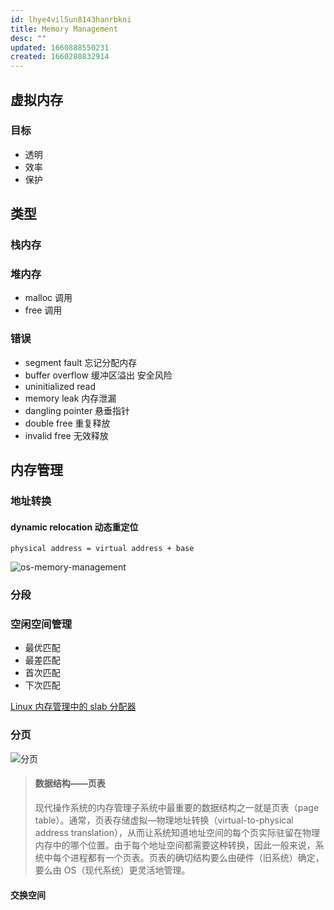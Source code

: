 ```yaml
---
id: lhye4vil5un8143hanrbkni
title: Memory Management
desc: ""
updated: 1660888550231
created: 1660280832914
---
```


## 虚拟内存

### 目标

- 透明
- 效率
- 保护

## 类型

### 栈内存

### 堆内存

- malloc 调用
- free 调用

### 错误

- segment fault 忘记分配内存
- buffer overflow 缓冲区溢出 安全风险
- uninitialized read
- memory leak 内存泄漏
- dangling pointer 悬垂指针
- double free 重复释放
- invalid free 无效释放

## 内存管理

### 地址转换

#### dynamic relocation 动态重定位

```
physical address = virtual address + base
```

![os-memory-management](https://res.weread.qq.com/wrepub/epub_30179184_52)

### 分段

### 空闲空间管理

- 最优匹配
- 最差匹配
- 首次匹配
- 下次匹配

[Linux 内存管理中的 slab 分配器 ](https://www.cnblogs.com/pengdonglin137/p/3878552.html)

### 分页

![分页](https://res.weread.qq.com/wrepub/epub_30179184_85)

> #### 数据结构——页表
>
> 现代操作系统的内存管理子系统中最重要的数据结构之一就是页表（page table）。通常，页表存储虚拟—物理地址转换（virtual-to-physical address translation），从而让系统知道地址空间的每个页实际驻留在物理内存中的哪个位置。由于每个地址空间都需要这种转换，因此一般来说，系统中每个进程都有一个页表。页表的确切结构要么由硬件（旧系统）确定，要么由 OS（现代系统）更灵活地管理。

#### 交换空间